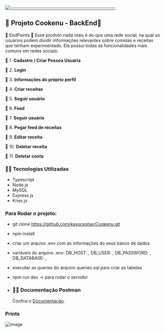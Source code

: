 
  [![-----------------------------------------------------](https://raw.githubusercontent.com/andreasbm/readme/master/assets/lines/colored.png)](#table-of-contents)

## 🧩 Projeto Cookenu - BackEnd🥄


🎯 EndPoints 🥄
Esse produto nada mais é do que uma rede social, na qual os usuários podem dividir informações relevantes sobre comidas e receitas que tenham experimentado. Ela possui todas as funcionalidades mais comuns em redes sociais:

🥄 1. **Cadastro / Criar Pessoa Usuária**  
    
🥄 2. **Login**
        
🥄 3. **Informações do próprio perfil**
    
🥄 4. **Criar receitas**
    
🥄 5. **Seguir usuário**
    
🥄 6. **Feed**

🥄 7. **Seguir usuário**
 
🥄 8. **Pegar feed de receitas**
  
🥄 9. **Editar receita**
  
🥄 10. **Deletar receita**

🥄 11. **Deletar conta**
 

    
### **👨‍💻 Tecnologias Utilizadas**
    	
- Typescript
- Node.js
- MySQL
- Express.js
- Knex.js
	
### Para Rodar o projeto:
- git clone https://github.com/kayoceshar/Cookenu.git
- npm install
- criar um arquivo .env com as informações do seus banco de dados
- variáveis do arquivo .env:
	DB_HOST: ,
   	DB_USER: ,
    	DB_PASSWORD: ,
    	DB_DATABASE: ,
- executar as queries do arquivo queries.sql para criar as tabelas
- npm run dev -> para rodar o servidor

- ### **👨‍💻 Documentação Postman** 
     
  <p>Confira o <a href="https://documenter.getpostman.com/view/22376814/2s93CPqCVL" target="_blank">Documentação</a>.</p>

### Prints

![image](https://github.com/kayoceshar/Cookenu/assets/78767807/a176019e-1fbe-4ff5-bb22-18e404f2ca56)

    
